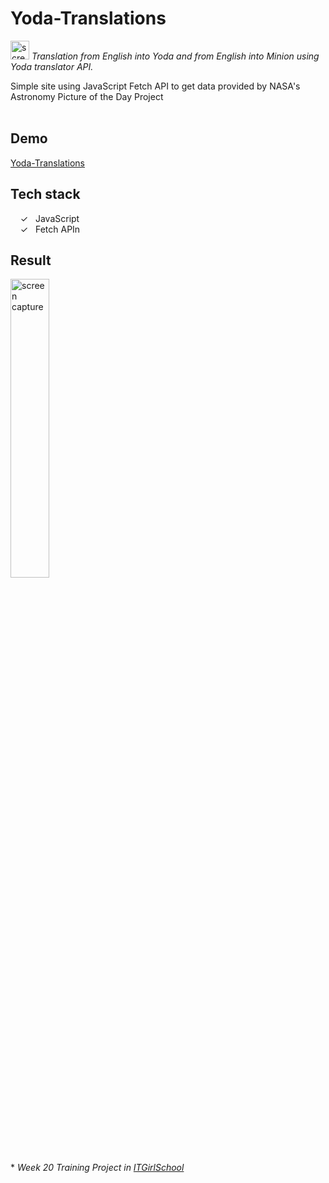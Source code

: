 # Yoda-Translations
<img width="30px" alt="screen capture" src="../main/assets/img/baby-yoda.gif"> _Translation from English into Yoda and from English into Minion using Yoda translator API._

Simple site using JavaScript Fetch API to get data provided by NASA's Astronomy Picture of the Day Project 
<br><br>

## Demo
[Yoda-Translations]

## Tech stack

&nbsp;&nbsp;&nbsp;&nbsp;&check;&nbsp;&nbsp; JavaScript<br>
&nbsp;&nbsp;&nbsp;&nbsp;&check;&nbsp;&nbsp; Fetch APIn<br>

## Result
<img width="35%" alt="screen capture" src="../main/assets/img/captureweb.jpeg">


<br><br> 
\* _Week 20 Training Project in [ITGirlSchool]_ 
  

   [ITGirlSchool]: <https://itgirlschool.com/en>
   [Yoda-Translations]: <https://alenagm.github.io/Yoda-Translations/>
   [Astronomy-Picture]: <https://alenagm.github.io/Astronomy-Picture/>
